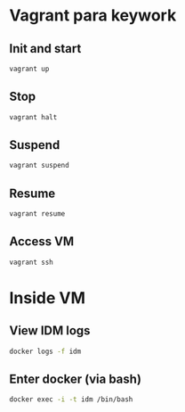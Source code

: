 # Vagrant para keywork

## Init and start

```bash
vagrant up
```

## Stop

```bash
vagrant halt
```

## Suspend

```bash
vagrant suspend
```

## Resume

```bash
vagrant resume
```

## Access VM

```bash
vagrant ssh
```

# Inside VM

## View IDM logs

```bash
docker logs -f idm
```

## Enter docker (via bash)

```bash
docker exec -i -t idm /bin/bash
```
